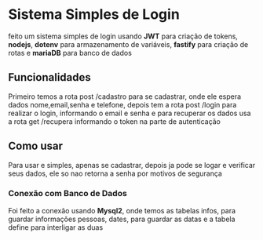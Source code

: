 # Sistema Simples de Login
feito um sistema simples de login usando **JWT** para criação de tokens, **nodejs**, **dotenv** para armazenamento de variáveis, **fastify** para criação de rotas e **mariaDB** para banco de dados

## Funcionalidades
Primeiro temos a rota post /cadastro para se cadastrar, onde ele espera dados nome,email,senha e telefone, depois tem a rota post /login para realizar o login, informando o email e senha e para recuperar os dados usa a rota get /recupera informando o token na parte de autenticação 

## Como usar
Para usar e simples, apenas se cadastrar, depois ja pode se logar e verificar seus dados, ele so nao retorna a senha por motivos de segurança 

### Conexão com Banco de Dados
Foi feito a conexão usando **Mysql2**, onde temos as tabelas infos, para guardar informações pessoas, dates, para guardar as datas e a tabela define para interligar as duas